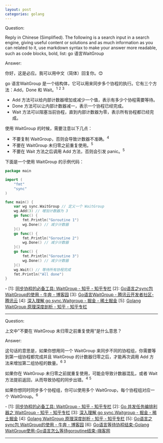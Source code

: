 ```yaml
---
layout: post
categories: golang
---
```

Question:

Reply in Chinese (Simplified).
The following is a search input in a search engine, giving useful content or solutions and as much information as you can related to it, use markdown syntax to make your answer more readable, such as code blocks, bold, list:
go 语言WaitGroup

Answer:

你好，这是必应。我可以用中文（简体）回复你。😊

go 语言WaitGroup 是一个结构体，它可以用来同步多个协程的执行。它有三个方法：Add，Done 和 Wait。<sup>1</sup> <sup>2</sup> <sup>3</sup>

- Add 方法可以给内部计数器增加或减少一个值，表示有多少个协程需要等待。
- Done 方法可以让内部计数器减一，表示一个协程已经完成。
- Wait 方法可以阻塞当前协程，直到内部计数器为零，表示所有协程都已经完成。

使用 WaitGroup 的时候，需要注意以下几点：

- 不要复制 WaitGroup，否则会导致计数器不准确。<sup>4</sup>
- 不要在 WaitGroup 未归零之前重复使用。<sup>5</sup>
- 不要在 Wait 方法之后调用 Add 方法，否则会引发 panic。<sup>5</sup>

下面是一个使用 WaitGroup 的示例代码：

```go
package main

import (
	"fmt"
	"sync"
)

func main() {
	var wg sync.WaitGroup // 定义一个 WaitGroup
	wg.Add(3) // 增加计数器为 3
	go func() {
		fmt.Println("Goroutine 1")
		wg.Done() // 减少计数器
	}()
	go func() {
		fmt.Println("Goroutine 2")
		wg.Done() // 减少计数器
	}()
	go func() {
		fmt.Println("Goroutine 3")
		wg.Done() // 减少计数器
	}()
	wg.Wait() // 等待所有协程完成
	fmt.Println("All done")
}
```

\-
\[1]: [同步协程的必备工具: WaitGroup - 知乎 - 知乎专栏](https://zhuanlan.zhihu.com/p/614900834)
\[2]: [Go语言之sync包 WaitGroup的使用 - 牛奔 - 博客园](https://www.cnblogs.com/niuben/p/14415196.html)
\[3]: [Go语言WaitGroup - 腾讯云开发者社区-腾讯云](https://cloud.tencent.com/developer/article/1969520)
\[4]: [深入理解 go sync.Waitgroup - 掘金 - 稀土掘金](https://juejin.cn/post/7181812988461252667)
\[5]: [Golang WaitGroup 原理深度剖析 - 知乎 - 知乎专栏](https://zhuanlan.zhihu.com/p/344973865)

<hr/>

Question:

上文中"不要在 WaitGroup 未归零之前重复使用"是什么意思？

Answer:

这句话的意思是，如果你想用同一个 WaitGroup 来同步不同的协程组，你需要等到第一组协程都完成并且 WaitGroup 的计数器归零之后，才能再次调用 Add 方法来增加第二组协程的数量。<sup>6</sup> <sup>3</sup>

如果你在 WaitGroup 未归零之前就重复使用，可能会导致计数器混乱，或者 Wait 方法提前返回，从而导致协程的同步出错。<sup>4</sup> <sup>5</sup>

如果你想同时同步多个协程组，你可以使用多个 WaitGroup，每个协程组对应一个 WaitGroup。<sup>6</sup>

\-
\[1]: [同步协程的必备工具: WaitGroup - 知乎 - 知乎专栏](https://zhuanlan.zhihu.com/p/614900834)
\[2]: [Go 并发任务编排利器之 WaitGroup - 知乎 - 知乎专栏](https://zhuanlan.zhihu.com/p/350580031)
\[3]: [深入理解 go sync.Waitgroup - 掘金 - 稀土掘金](https://juejin.cn/post/7181812988461252667)
\[4]: [Golang WaitGroup 原理深度剖析 - 知乎 - 知乎专栏](https://zhuanlan.zhihu.com/p/344973865)
\[5]: [Go语言之sync包 WaitGroup的使用 - 牛奔 - 博客园](https://www.cnblogs.com/niuben/p/14415196.html)
\[6]: [Go语言等待协程结束-Golang WaitGroup使用-Go语言怎么等待goroutine结束-嗨客网](https://haicoder.net/golang/golang-waitgroup.html)

<hr/>

